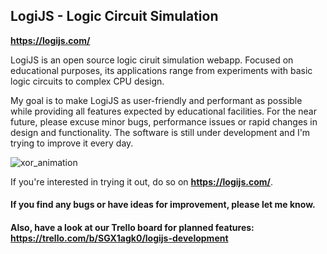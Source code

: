 ## LogiJS - Logic Circuit Simulation
**https://logijs.com/**

LogiJS is an open source logic ciruit simulation webapp. 
Focused on educational purposes, its applications range from experiments with basic logic circuits to complex CPU design.

My goal is to make LogiJS as user-friendly and performant as possible while providing all features expected by educational facilities.
For the near future, please excuse minor bugs, performance issues or rapid changes in design and functionality.
The software is still under development and I'm trying to improve it every day.

![xor_animation](https://user-images.githubusercontent.com/6598913/111069437-5be79d80-84cd-11eb-90d4-ade8780d9feb.gif)

If you're interested in trying it out, do so on **https://logijs.com/**.

#### If you find any bugs or have ideas for improvement, please let me know.

#### Also, have a look at our Trello board for planned features: https://trello.com/b/SGX1agk0/logijs-development
